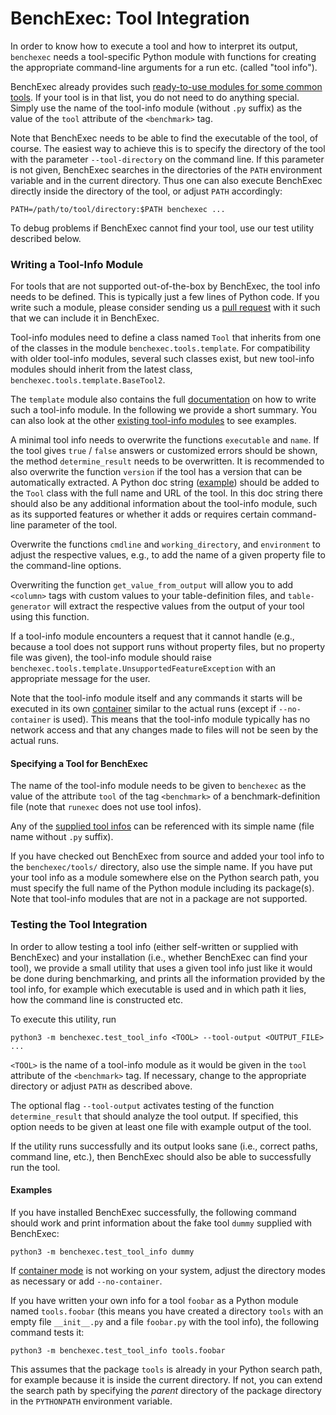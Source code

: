 <!--
This file is part of BenchExec, a framework for reliable benchmarking:
https://github.com/sosy-lab/benchexec

SPDX-FileCopyrightText: 2007-2020 Dirk Beyer <https://www.sosy-lab.org>

SPDX-License-Identifier: Apache-2.0
-->

# BenchExec: Tool Integration

In order to know how to execute a tool and how to interpret its output,
`benchexec` needs a tool-specific Python module
with functions for creating the appropriate command-line arguments for a run etc.
(called "tool info").

BenchExec already provides such [ready-to-use modules for some common tools](../benchexec/tools/).
If your tool is in that list, you do not need to do anything special.
Simply use the name of the tool-info module (without `.py` suffix)
as the value of the `tool` attribute of the `<benchmark>` tag.

Note that BenchExec needs to be able to find the executable of the tool, of course.
The easiest way to achieve this is to specify the directory of the tool
with the parameter `--tool-directory` on the command line.
If this parameter is not given,
BenchExec searches in the directories of the `PATH` environment variable
and in the current directory.
Thus one can also execute BenchExec directly inside the directory of the tool,
or adjust `PATH` accordingly:

    PATH=/path/to/tool/directory:$PATH benchexec ...

To debug problems if BenchExec cannot find your tool, use our test utility
described below.


### Writing a Tool-Info Module

For tools that are not supported out-of-the-box by BenchExec,
the tool info needs to be defined.
This is typically just a few lines of Python code.
If you write such a module, please consider sending us
a [pull request](https://github.com/sosy-lab/benchexec/pulls) with it
such that we can include it in BenchExec.

Tool-info modules need to define a class named `Tool`
that inherits from one of the classes in the module `benchexec.tools.template`.
For compatibility with older tool-info modules, several such classes exist,
but new tool-info modules should inherit from the latest class,
`benchexec.tools.template.BaseTool2`.

The `template` module also contains the full [documentation](../benchexec/tools/template.py)
on how to write such a tool-info module.
In the following we provide a short summary.
You can also look at the other [existing tool-info modules](../benchexec/tools/) to see examples.

A minimal tool info needs to overwrite the functions `executable` and `name`.
If the tool gives `true` / `false` answers or customized errors should be shown,
the method `determine_result` needs to be overwritten.
It is recommended to also overwrite the function `version` if the tool has a version
that can be automatically extracted.
A Python doc string ([example](https://github.com/sosy-lab/benchexec/blob/92f10942b884e3ea85ffb66027d98672894796c6/benchexec/tools/template.py#L27-L36))
should be added to the `Tool` class with the full name and URL of the tool.
In this doc string there should also be any additional information about the tool-info module,
such as its supported features
or whether it adds or requires certain command-line parameter of the tool.

Overwrite the functions `cmdline` and `working_directory`, and `environment`
to adjust the respective values, e.g., to add the name of a given property file
to the command-line options.

Overwriting the function `get_value_from_output` will allow you to add
`<column>` tags with custom values to your table-definition files,
and `table-generator` will extract the respective values from the output of
your tool using this function.

If a tool-info module encounters a request that it cannot handle
(e.g., because a tool does not support runs without property files,
but no property file was given),
the tool-info module should raise `benchexec.tools.template.UnsupportedFeatureException`
with an appropriate message for the user.

Note that the tool-info module itself and any commands it starts
will be executed in its own [container](container.md) similar to the actual runs
(except if `--no-container` is used).
This means that the tool-info module typically has no network access
and that any changes made to files will not be seen by the actual runs.


#### Specifying a Tool for BenchExec
The name of the tool-info module needs to be given to `benchexec` as the value
of the attribute `tool` of the tag `<benchmark>` of a benchmark-definition file
(note that `runexec` does not use tool infos).

Any of the [supplied tool infos](../benchexec/tools/) can be referenced
with its simple name (file name without `.py` suffix).

If you have checked out BenchExec from source and added your tool info
to the `benchexec/tools/` directory, also use the simple name.
If you have put your tool info as a module somewhere else on the Python search path,
you must specify the full name of the Python module including its package(s).
Note that tool-info modules that are not in a package are not supported.


### Testing the Tool Integration

In order to allow testing a tool info (either self-written or supplied with BenchExec)
and your installation (i.e., whether BenchExec can find your tool),
we provide a small utility that uses a given tool info just like it would be done
during benchmarking, and prints all the information provided by the tool info,
for example which executable is used and in which path it lies,
how the command line is constructed etc.

To execute this utility, run

    python3 -m benchexec.test_tool_info <TOOL> --tool-output <OUTPUT_FILE> ...

`<TOOL>` is the name of a tool-info module
as it would be given in the `tool` attribute of the `<benchmark>` tag.
If necessary, change to the appropriate directory or adjust `PATH` as described above.

The optional flag `--tool-output` activates testing of the function `determine_result`
that should analyze the tool output.
If specified, this option needs to be given at least one file with example output of the tool.

If the utility runs successfully and its output looks sane
(i.e., correct paths, command line, etc.),
then BenchExec should also be able to successfully run the tool.

#### Examples
If you have installed BenchExec successfully, the following command
should work and print information about the fake tool `dummy` supplied with BenchExec:

    python3 -m benchexec.test_tool_info dummy

If [container mode](container.md) is not working on your system,
adjust the directory modes as necessary or add `--no-container`.

If you have written your own info for a tool `foobar` as a Python module named `tools.foobar`
(this means you have created a directory `tools` with an empty file `__init__.py`
and a file `foobar.py` with the tool info), the following command tests it:

    python3 -m benchexec.test_tool_info tools.foobar

This assumes that the package `tools` is already in your Python search path,
for example because it is inside the current directory.
If not, you can extend the search path by specifying the *parent* directory
of the package directory in the `PYTHONPATH` environment variable.
